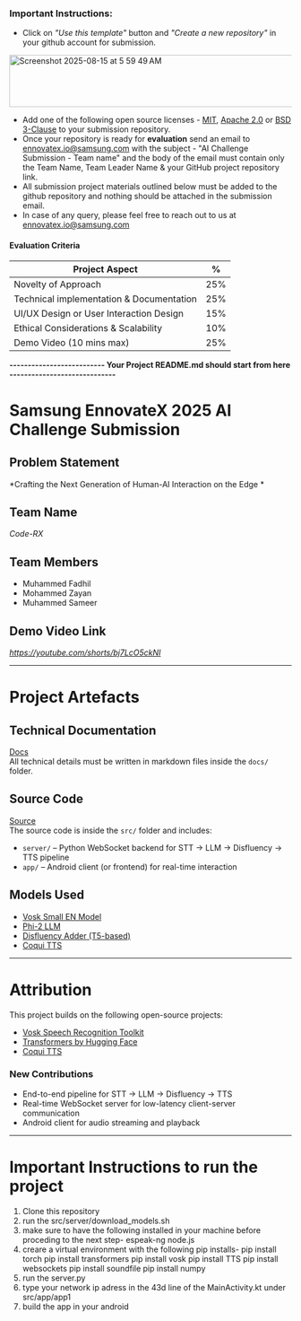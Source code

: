### **Important Instructions**:  
- Click on *"Use this template"* button and *"Create a new repository"* in your github account for submission.
<img width="1262" height="93" alt="Screenshot 2025-08-15 at 5 59 49 AM" src="https://github.com/user-attachments/assets/b72d5afd-ba07-4da1-ac05-a373b3168b6a" />

- Add one of the following open source licenses - [MIT](https://opensource.org/licenses/MIT), [Apache 2.0](https://opensource.org/licenses/Apache-2.0) or [BSD 3-Clause](https://opensource.org/licenses/BSD-3-Clause) to your submission repository. 
- Once your repository is ready for **evaluation** send an email to ennovatex.io@samsung.com with the subject - "AI Challenge Submission - Team name" and the body of the email must contain only the Team Name, Team Leader Name & your GitHub project repository link.
- All submission project materials outlined below must be added to the github repository and nothing should be attached in the submission email.
- In case of any query, please feel free to reach out to us at ennovatex.io@samsung.com

#### Evaluation Criteria

| Project Aspect | % |
| --- | --- |
| Novelty of Approach | 25% |
| Technical implementation & Documentation | 25% |
| UI/UX Design or User Interaction Design | 15% |
| Ethical Considerations & Scalability | 10% |
| Demo Video (10 mins max) | 25% |

**-------------------------- Your Project README.md should start from here -----------------------------**

# Samsung EnnovateX 2025 AI Challenge Submission

## Problem Statement
*Crafting the Next Generation of Human-AI Interaction on the Edge
*

## Team Name
*Code-RX*

## Team Members
- Muhammed Fadhil  
- Mohammed Zayan
- Muhammed Sameer 
 

## Demo Video Link
*https://youtube.com/shorts/bj7LcO5ckNI*

---

# Project Artefacts

## Technical Documentation
[Docs](docs)  
All technical details must be written in markdown files inside the `docs/` folder.

## Source Code
[Source](src)  
The source code is inside the `src/` folder and includes:
- `server/` – Python WebSocket backend for STT → LLM → Disfluency → TTS pipeline  
- `app/` – Android client (or frontend) for real-time interaction  

## Models Used
- [Vosk Small EN Model](https://alphacephei.com/vosk/models)  
- [Phi-2 LLM](https://huggingface.co/microsoft/phi-2)  
- [Disfluency Adder (T5-based)](https://huggingface.co/)  
- [Coqui TTS](https://github.com/coqui-ai/TTS)  


---

# Attribution

This project builds on the following open-source projects:
- [Vosk Speech Recognition Toolkit](https://github.com/alphacep/vosk-api)  
- [Transformers by Hugging Face](https://github.com/huggingface/transformers)  
- [Coqui TTS](https://github.com/coqui-ai/TTS)  

### New Contributions
- End-to-end pipeline for STT → LLM → Disfluency → TTS  
- Real-time WebSocket server for low-latency client-server communication  
- Android client for audio streaming and playback  

---

# Important Instructions to run the project
1) Clone this repository
2) run the src/server/download_models.sh
3) make sure to have the following installed in your machine before proceding to the next step-
espeak-ng
node.js
4) creare a virtual environment with the following pip installs-
pip install torch
pip install transformers
pip install vosk
pip install TTS
pip install websockets
pip install soundfile
pip install numpy
5) run the server.py
6) type your network ip adress in the 43d line of the MainActivity.kt under src/app/app1
7) build the app in your android
